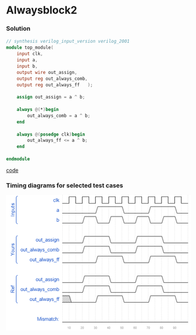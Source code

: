 # Alwaysblock2
### Solution
```Verilog
// synthesis verilog_input_version verilog_2001
module top_module(
    input clk,
    input a,
    input b,
    output wire out_assign,
    output reg out_always_comb,
    output reg out_always_ff   );
    
    assign out_assign = a ^ b;
    
    always @(*)begin
    	out_always_comb = a ^ b;
    end
    
    always @(posedge clk)begin
    	out_always_ff <= a ^ b;
    end

endmodule
```
[code](./30.v)

### Timing diagrams for selected test cases
![result](./result.png)
